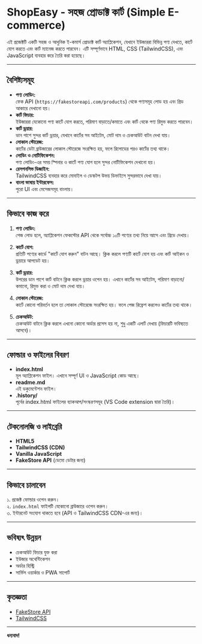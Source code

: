 # ShopEasy - সহজ প্রোডাক্ট কার্ট (Simple E-commerce)

এই প্রজেক্টটি একটি সহজ ও আধুনিক ই-কমার্স প্রোডাক্ট কার্ট অ্যাপ্লিকেশন, যেখানে ইউজাররা বিভিন্ন পণ্য দেখতে, কার্টে যোগ করতে এবং কার্ট ম্যানেজ করতে পারবেন। এটি সম্পূর্ণভাবে HTML, CSS (TailwindCSS), এবং JavaScript ব্যবহার করে তৈরি করা হয়েছে।

---

## বৈশিষ্ট্যসমূহ

- **পণ্য লোডিং:**  
  ফেক API (`https://fakestoreapi.com/products`) থেকে পণ্যসমূহ লোড হয় এবং গ্রিড আকারে দেখানো হয়।
- **কার্ট ফিচার:**  
  ইউজাররা যেকোনো পণ্য কার্টে যোগ করতে, পরিমাণ বাড়াতে/কমাতে এবং কার্ট থেকে পণ্য রিমুভ করতে পারবেন।
- **কার্ট ড্রয়ার:**  
  ডান পাশে সুন্দর কার্ট ড্রয়ার, যেখানে কার্টের সব আইটেম, মোট দাম ও চেকআউট বাটন দেখা যায়।
- **লোকাল স্টোরেজ:**  
  কার্টের ডেটা ব্রাউজারের লোকাল স্টোরেজে সংরক্ষিত হয়, ফলে রিলোডের পরও কার্টের তথ্য থাকে।
- **লোডিং ও নোটিফিকেশন:**  
  পণ্য লোডিং-এর সময় স্পিনার ও কার্টে পণ্য যোগ হলে সুন্দর নোটিফিকেশন দেখানো হয়।
- **রেসপনসিভ ডিজাইন:**  
  TailwindCSS ব্যবহার করে মোবাইল ও ডেস্কটপ উভয় ডিভাইসে সুন্দরভাবে দেখা যায়।
- **বাংলা ভাষায় ইন্টারফেস:**  
  পুরো UI এবং মেসেজসমূহ বাংলায়।

---

## কিভাবে কাজ করে

1. **পণ্য লোডিং:**  
   পেজ লোড হলে, অ্যাপ্লিকেশন ফেকস্টোর API থেকে সর্বোচ্চ ১০টি পণ্যের তথ্য নিয়ে আসে এবং গ্রিডে দেখায়।

2. **কার্টে যোগ:**  
   প্রতিটি পণ্যের কার্ডে "কার্টে যোগ করুন" বাটন আছে। ক্লিক করলে পণ্যটি কার্টে যোগ হয় এবং কার্ট আইকন ও ড্রয়ারে আপডেট হয়।

3. **কার্ট ড্রয়ার:**  
   উপরের ডান পাশে কার্ট বাটনে ক্লিক করলে ড্রয়ার ওপেন হয়। এখানে কার্টের সব আইটেম, পরিমাণ বাড়ানো/কমানো, রিমুভ করা ও মোট দাম দেখা যায়।

4. **লোকাল স্টোরেজ:**  
   কার্টে কোনো পরিবর্তন হলে তা লোকাল স্টোরেজে সংরক্ষিত হয়। ফলে পেজ রিফ্রেশ করলেও কার্টের তথ্য থাকে।

5. **চেকআউট:**  
   চেকআউট বাটনে ক্লিক করলে এখনো কোনো অর্ডার প্রসেস হয় না, শুধু একটি এলার্ট দেখায় (ফিচারটি ভবিষ্যতে আসবে)।

---

## ফোল্ডার ও ফাইলের বিবরণ

- **index.html**  
  মূল অ্যাপ্লিকেশন ফাইল। এখানে সম্পূর্ণ UI ও JavaScript কোড আছে।
- **readme.md**  
  এই ডকুমেন্টেশন ফাইল।
- **.history/**  
  পূর্বের index.html ফাইলের ব্যাকআপ/সংস্করণসমূহ (VS Code extension দ্বারা তৈরি)।

---

## টেকনোলজি ও লাইব্রেরি

- **HTML5**
- **TailwindCSS (CDN)**
- **Vanilla JavaScript**
- **FakeStore API** (ডেমো ডেটার জন্য)

---

## কিভাবে চালাবেন

১. প্রজেক্ট ফোল্ডার ওপেন করুন।  
২. `index.html` ফাইলটি যেকোনো ব্রাউজারে ওপেন করুন।  
৩. ইন্টারনেট সংযোগ থাকতে হবে (API ও TailwindCSS CDN-এর জন্য)।

---

## ভবিষ্যৎ উন্নয়ন

- চেকআউট ফিচার যুক্ত করা
- ইউজার অথেন্টিকেশন
- অর্ডার হিস্ট্রি
- সার্ভিস ওয়ার্কার ও PWA সাপোর্ট

---

## কৃতজ্ঞতা

- [FakeStore API](https://fakestoreapi.com/)
- [TailwindCSS](https://tailwindcss.com/)

---

**ধন্যবাদ!**